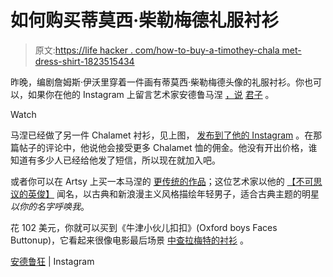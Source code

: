 # 如何购买蒂莫西·柴勒梅德礼服衬衫

> 原文:[https://life hacker . com/how-to-buy-a-timothey-chala met-dress-shirt-1823515434](https://lifehacker.com/how-to-buy-a-timothee-chalamet-dress-shirt-1823515434)

昨晚，编剧詹姆斯·伊沃里穿着一件画有蒂莫西·柴勒梅德头像的礼服衬衫。你也可以，如果你在他的 Instagram 上留言艺术家安德鲁马涅 [，说](https://www.instagram.com/andrew.mania/) [君子](https://www.esquire.com/style/mens-fashion/a19080736/james-ivory-timothee-chalamet-face-shirt/) 。

Watch

马涅已经做了另一件 Chalamet 衬衫，见上图， [发布到了他的 Instagram](https://www.instagram.com/p/Bf3oco_hBRG/) 。在那篇帖子的评论中，他说他会接受更多 Chalamet 恤的佣金。他没有开出价格，谁知道有多少人已经给他发了短信，所以现在就加入吧。

或者你可以在 Artsy 上买一本马涅的 [更传统的作品](https://www.artsy.net/artist/andrew-mania)；这位艺术家以他的 [【不可思议的英俊】](http://moussemagazine.it/david-renggli-andrew-mania-valentin-paris-2016/) 闻名，以古典和新浪漫主义风格描绘年轻男子，适合古典主题的明星*以你的名字呼唤我*。

花 102 美元，你就可以买到《牛津小伙儿扣扣》(Oxford boys Faces Buttonup)，它看起来很像电影最后场景 [中查拉梅特的衬衫](https://www.racked.com/2018/1/23/16923828/call-me-by-your-name-oscars-costumes) 。

[安德鲁狂](https://www.instagram.com/andrew.mania/) | Instagram